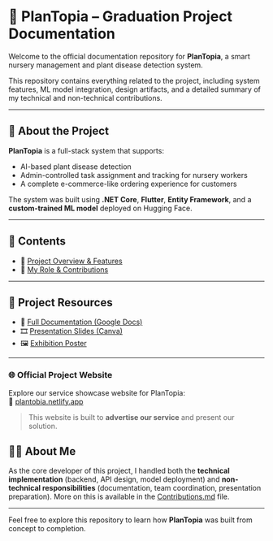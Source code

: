 # 🌱 PlanTopia – Graduation Project Documentation

Welcome to the official documentation repository for **PlanTopia**, a smart nursery management and plant disease detection system.

This repository contains everything related to the project, including system features, ML model integration, design artifacts, and a detailed summary of my technical and non-technical contributions.

---

## 📌 About the Project

**PlanTopia** is a full-stack system that supports:
- AI-based plant disease detection  
- Admin-controlled task assignment and tracking for nursery workers  
- A complete e-commerce-like ordering experience for customers  

The system was built using **.NET Core**, **Flutter**, **Entity Framework**, and a **custom-trained ML model** deployed on Hugging Face.

---

## 📄 Contents

- 🔸 [Project Overview & Features](PlanTopia.md)  
- 🔸 [My Role & Contributions](Contributions.md)  
<!-- - 🔸 [System Architecture & Diagrams](Architecture.md)  
- 🔸 [Model Deployment & Integration](Model.md) -->

---

## 🔗 Project Resources

- 📄 [Full Documentation (Google Docs)](https://docs.google.com/document/d/17dnlurFkU9MRWAaJnbKI5sk3U3hbwmlK/edit?usp=sharing&ouid=108691157557483189327&rtpof=true&sd=true)  
- 🎞️ [Presentation Slides (Canva)](https://www.canva.com/design/DAGehUV37Cc/Uy6wG1LCQO6rAQC-AQ4vdA/edit?utm_content=DAGehUV37Cc&utm_campaign=designshare&utm_medium=link2&utm_source=sharebutton)  
- 🖼️ [Exhibition Poster](https://www.canva.com/design/DAGrdJ2T2IA/LFSwUcaltztPRfRM3Cd1Qg/edit?utm_content=DAGrdJ2T2IA&utm_campaign=designshare&utm_medium=link2&utm_source=sharebutton)

---

### 🌐 Official Project Website

Explore our service showcase website for PlanTopia:  
🔗 [plantobia.netlify.app](https://plantobia.netlify.app)

> This website is built to **advertise our service** and present our solution.

## 🙋‍♂️ About Me

As the core developer of this project, I handled both the **technical implementation** (backend, API design, model deployment) and **non-technical responsibilities** (documentation, team coordination, presentation preparation). More on this is available in the [Contributions.md](Contributions.md) file.

---

Feel free to explore this repository to learn how **PlanTopia** was built from concept to completion.
